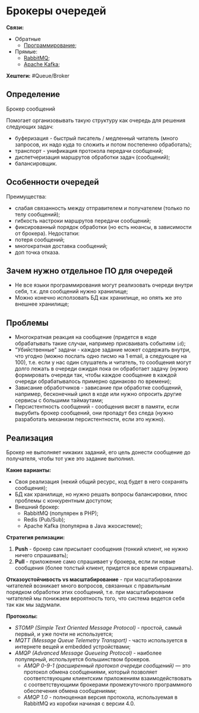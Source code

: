 
# Брокеры очередей


**Связи:**
- Обратные
	- [Программирование](PROGRAMMING);
- Прямые:
	- [RabbitMQ](rabbit-mq.md);
	- [Apache Kafka](apache-kafka.md);

**Хештеги:** #Queue/Broker 

## Определение

Брокер сообщений

Помогает организовывать такую структуру как очередь для решения следующих задач:

- буферизация  - быстрый писатель / медленный читатель (много запросов, их надо куда то сложить и потом постепенно обработать);
- транспорт - унификация протокола передачи сообщений;
- диспетчеризация маршрутов обработки задач (сообщений);
- балансировщик.

## Особенности очередей

Преимущества:
- слабая связанность между отправителем и получателем (только по телу сообщений);
- гибкость настроки маршрутов передачи сообщений;
- фиксированный порядок обработки (но есть нюансы, в зависимости от брокера).
Недостатки:
- потеря сообщений;
- многократная доставка сообщений;
- доп точка отказа.

## Зачем нужно отдельное ПО для очередей

- Не все языки программирования могут реализовать очереди внутри себя, т.к. для сообщений нужно хранилище;
- Можно конечно исползовать БД как хранилище, но опять же это внешнее хранилище;

## Проблемы

- Многократная реакция на сообщение (придется в коде обрабатывать такие случаи, например присваивать событиям `id`);
- "Убийственные" задачи - каждое задание может содержать внутри, что угодно (можно послать одно писмо на 1 email, а следующее на 100), т.е. если у нас один слушатель и читатель, то сообщения могут долго лежать в очереди ожидая пока он обработает задачу (нужно формировать очереди так, чтобы каждое сообщение в каждой очереди обрабатывалось примерно одинаково по времени);
- Зависание обработчиков - зависание при обработке сообщений, например, бесконечный цикл в коде или нужно опросить другие сервисы с большими таймаутами;
- Персистентность сообщений - сообщения висят в памяти, если вырубить брокер сообщений, они пропадут без следа (нужно разработать механизм персистентности, если это нужно).

## Реализация

Брокер не выполняет никаких заданий, его цель донести сообщение до получателя, чтобы тот уже это задание выполнил.

**Какие варианты:**
- Своя реализация (некий общий ресурс, код будет в него сохранять сообщения);
- БД как хранилище, но нужно решать вопросы балансировки, плюс проблемы с конкурентным доступом;
- Внешний брокер:
	- RabbitMQ (популярен в PHP);
	- Redis (Pub/Sub);
	- Apache Kafka (популярна в Java жкосистеме);

**Стратегия релизации:**
1) **Push** - брокер сам присылает сообщения (тонкий клиент, не нужно ничего спрашивать);
2) **Pull** - приложение само спрашивает у брокера, если ли новые сообщения (более толстый клиент, придется все время спрашивать).

**Отказоустойчивость vs масштабирование** - при масштабировании читателей возникает много вопросов, связанных с правильным порядком обработки этих сообщений, т.е. при масштабировании читателей мы понижаем вероятность того, что система ведется себя так как мы задумали.

**Протоколы:**
- *STOMP (Simple Text Oriented Message Protocol)* - простой, самый первый, и уже почти не используется;
- *MQTT (Message Queue Telemetry Transport)* - часто используется в интернете вещей и embedded устройствами;
- *AMQP (Advanced Message Queueing Protocol)* - наиболее популярный, используется большинством брокеров.
	- *AMQP 0-9-1 (расширенный протокол очереди сообщений)* — это протокол обмена сообщениями, который позволяет соответствующим клиентским приложениям взаимодействовать с соответствующими брокерами промежуточного программного обеспечения обмена сообщениями;
	- *AMQP 1.0* - полноценная версия протокола, используемая в RabbitMQ из коробки начиная с версии 4.0.